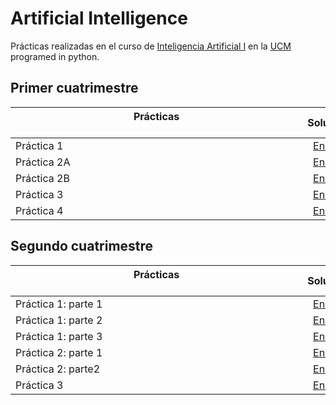 # Artificial Intelligence

Prácticas realizadas en el curso de [Inteligencia Artificial I](https://www.ucm.es/estudios/grado-matematicas-plan-901964) en la [UCM](https://www.ucm.es/ "Universidad Complutense de Madrid") programed in python.

## Primer cuatrimestre

| Prácticas &nbsp;&nbsp;&nbsp;&nbsp;&nbsp;&nbsp;&nbsp;&nbsp;&nbsp;&nbsp;&nbsp;&nbsp;&nbsp;&nbsp;&nbsp;&nbsp;&nbsp;&nbsp;&nbsp;&nbsp;&nbsp;&nbsp;&nbsp;&nbsp;&nbsp;&nbsp;&nbsp;&nbsp;&nbsp;&nbsp;&nbsp;&nbsp;&nbsp;&nbsp;&nbsp;&nbsp;&nbsp;&nbsp;&nbsp;&nbsp;&nbsp;&nbsp;&nbsp;&nbsp;&nbsp;&nbsp;&nbsp;&nbsp;&nbsp;&nbsp;&nbsp;&nbsp;&nbsp;&nbsp;&nbsp;&nbsp;&nbsp;&nbsp;&nbsp;&nbsp;&nbsp;&nbsp;&nbsp;&nbsp;&nbsp;&nbsp;&nbsp;&nbsp;&nbsp;&nbsp;&nbsp;&nbsp;&nbsp;&nbsp;&nbsp;&nbsp;&nbsp;&nbsp;&nbsp;&nbsp;&nbsp;&nbsp;&nbsp;&nbsp;&nbsp;&nbsp;&nbsp;&nbsp;&nbsp;&nbsp;&nbsp;&nbsp;&nbsp;&nbsp;&nbsp;&nbsp;&nbsp;&nbsp;&nbsp;&nbsp;&nbsp;&nbsp;&nbsp;&nbsp;&nbsp; | Solución           |
| ------------- |:-------------:|
| Práctica 1  | [Enlace](Code/Práctica1/Práctica1Resuelta.pdf) |
| Práctica 2A | [Enlace](Code/Práctica2A/Práctica2A.ipynb) |
| Práctica 2B | [Enlace](Code/Práctica2B/Práctica2BResuelta.pdf) |
| Práctica 3 | [Enlace](Code/Práctica3/Práctica3.ipynb) |
| Práctica 4 | [Enlace](Code/Práctica4/Práctica4.ipynb) |

## Segundo cuatrimestre

| Prácticas &nbsp;&nbsp;&nbsp;&nbsp;&nbsp;&nbsp;&nbsp;&nbsp;&nbsp;&nbsp;&nbsp;&nbsp;&nbsp;&nbsp;&nbsp;&nbsp;&nbsp;&nbsp;&nbsp;&nbsp;&nbsp;&nbsp;&nbsp;&nbsp;&nbsp;&nbsp;&nbsp;&nbsp;&nbsp;&nbsp;&nbsp;&nbsp;&nbsp;&nbsp;&nbsp;&nbsp;&nbsp;&nbsp;&nbsp;&nbsp;&nbsp;&nbsp;&nbsp;&nbsp;&nbsp;&nbsp;&nbsp;&nbsp;&nbsp;&nbsp;&nbsp;&nbsp;&nbsp;&nbsp;&nbsp;&nbsp;&nbsp;&nbsp;&nbsp;&nbsp;&nbsp;&nbsp;&nbsp;&nbsp;&nbsp;&nbsp;&nbsp;&nbsp;&nbsp;&nbsp;&nbsp;&nbsp;&nbsp;&nbsp;&nbsp;&nbsp;&nbsp;&nbsp;&nbsp;&nbsp;&nbsp;&nbsp;&nbsp;&nbsp;&nbsp;&nbsp;&nbsp;&nbsp;&nbsp;&nbsp;&nbsp;&nbsp;&nbsp;&nbsp;&nbsp;&nbsp;&nbsp;&nbsp;&nbsp;&nbsp;&nbsp;&nbsp;&nbsp;&nbsp;&nbsp; | Solución           |
| ------------- |:-------------:|
| Práctica 1: parte 1 | [Enlace](Code/Práctica1_cuatri2/Práctica1_parte1.ipynb) |
| Práctica 1: parte 2 | [Enlace](Code/Práctica1_cuatri2/Práctica1_parte2.ipynb) |
| Práctica 1: parte 3 | [Enlace](Code/Práctica1_cuatri2/Práctica1_parte3.ipynb) |
| Práctica 2: parte 1 | [Enlace](Code/Práctica2_cuatri2/Práctica2_parte1.ipynb) |
| Práctica 2: parte2 | [Enlace](Code/Práctica2_cuatri2/Práctica2_parte2.ipynb) |
| Práctica 3 | [Enlace](Code/Práctica3_cuatri2/Práctica3.ipynb) |
